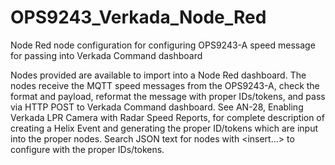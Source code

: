 # OPS9243_Verkada_Node_Red
Node Red node configuration for configuring OPS9243-A speed message for passing into Verkada Command dashboard

Nodes provided are available to import into a Node Red dashboard.  The nodes receive the MQTT speed messages from the OPS9243-A, check the format and payload, reformat the message with proper IDs/tokens, and pass via HTTP POST to Verkada Command dashboard.  See AN-28, Enabling Verkada LPR Camera with Radar Speed Reports, for complete description of creating a Helix Event and generating the proper ID/tokens which are input into the proper nodes.  Search JSON text for nodes with <insert...> to configure with the proper IDs/tokens.

